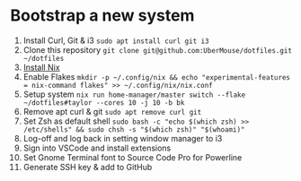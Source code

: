 # Bootstrap a new system

1. Install Curl, Git & i3 `sudo apt install curl git i3`
2. Clone this repository `git clone git@github.com:UberMouse/dotfiles.git ~/dotfiles`
3. [Install Nix](https://github.com/DeterminateSystems/nix-installer)
4. Enable Flakes `mkdir -p ~/.config/nix && echo "experimental-features = nix-command flakes" >> ~/.config/nix/nix.conf`
5. Setup system `nix run home-manager/master switch --flake ~/dotfiles#taylor --cores 10 -j 10 -b bk`
6. Remove apt curl & git `sudo apt remove curl git`
7. Set Zsh as default shell `sudo bash -c "echo $(which zsh) >> /etc/shells" && sudo chsh -s "$(which zsh)" "$(whoami)"` 
8. Log-off and log back in setting window manager to i3
9. Sign into VSCode and install extensions
10. Set Gnome Terminal font to Source Code Pro for Powerline
11. Generate SSH key & add to GitHub